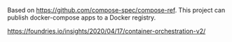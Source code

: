 Based on https://github.com/compose-spec/compose-ref. This project can
publish docker-compose apps to a Docker registry.


https://foundries.io/insights/2020/04/17/container-orchestration-v2/
